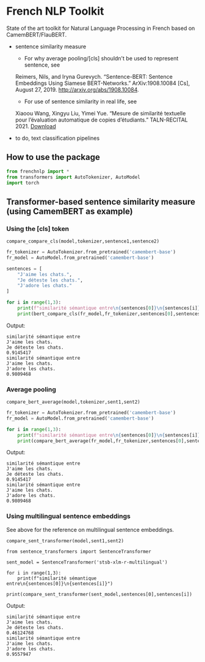 # French NLP Toolkit

State of the art toolkit for Natural Language Processing in French based on CamemBERT/FlauBERT.

- sentence similarity measure

    * For why average pooling/[cls] shouldn't be used to represent sentence, see

    Reimers, Nils, and Iryna Gurevych. “Sentence-BERT: Sentence Embeddings Using Siamese BERT-Networks.” ArXiv:1908.10084 [Cs], August 27, 2019. http://arxiv.org/abs/1908.10084.

    * For use of sentence similarity in real life, see

    Xiaoou Wang, Xingyu Liu, Yimei Yue. “Mesure de similarité textuelle pour l’évaluation automatique de copies d’étudiants.” TALN-RECITAL 2021. [Download](https://xiaoouwang.github.io/xowang/TALN-RECITAL_2021_paper_74.pdf)

- to do, text classification pipelines

## How to use the package

```python
from frenchnlp import *
from transformers import AutoTokenizer, AutoModel
import torch
```
## Transformer-based sentence similarity measure (using CamemBERT as example)

### Using the [cls] token

`compare_compare_cls(model,tokenizer,sentence1,sentence2)`

```py
fr_tokenizer = AutoTokenizer.from_pretrained('camembert-base')
fr_model = AutoModel.from_pretrained('camembert-base')

sentences = [
    "J'aime les chats.",
    "Je déteste les chats.",
    "J'adore les chats."
]

for i in range(1,3):
    print(f"similarité sémantique entre\n{sentences[0]}\n{sentences[i]}")
    print(bert_compare_cls(fr_model,fr_tokenizer,sentences[0],sentences[i]))
```

Output:

```
similarité sémantique entre
J'aime les chats.
Je déteste les chats.
0.9145417
similarité sémantique entre
J'aime les chats.
J'adore les chats.
0.9809468
```

### Average pooling

`compare_bert_average(model,tokenizer,sent1,sent2)`

```python
fr_tokenizer = AutoTokenizer.from_pretrained('camembert-base')
fr_model = AutoModel.from_pretrained('camembert-base')

for i in range(1,3):
    print(f"similarité sémantique entre\n{sentences[0]}\n{sentences[i]}")
    print(compare_bert_average(fr_model,fr_tokenizer,sentences[0],sentences[i])
```

Output:

```
similarité sémantique entre
J'aime les chats.
Je déteste les chats.
0.9145417
similarité sémantique entre
J'aime les chats.
J'adore les chats.
0.9809468
```

### Using multilingual sentence embeddings

See above for the reference on multilingual sentence embeddings.

`compare_sent_transformer(model,sent1,sent2)`

```
from sentence_transformers import SentenceTransformer

sent_model = SentenceTransformer('stsb-xlm-r-multilingual')

for i in range(1,3):
    print(f"similarité sémantique entre\n{sentences[0]}\n{sentences[i]}")
    print(compare_sent_transformer(sent_model,sentences[0],sentences[i])
```

Output:

```
similarité sémantique entre
J'aime les chats.
Je déteste les chats.
0.46124768
similarité sémantique entre
J'aime les chats.
J'adore les chats.
0.9557947
```